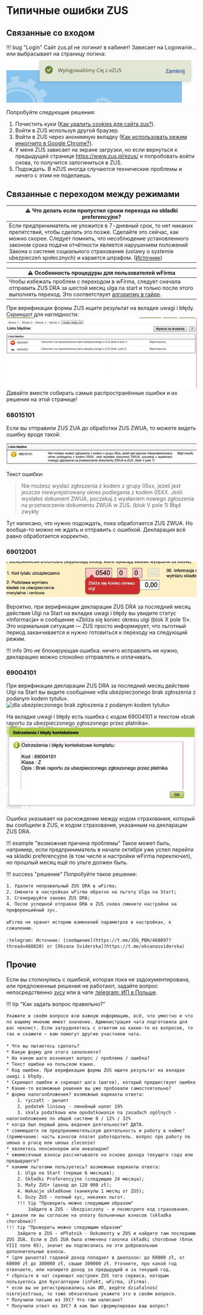 # Типичные ошибки ZUS

## Связанные со входом

!!! bug "Login"
    Сайт zus.pl не логинит в кабинет! Зависает на Logowanie... или выбрасывает на страницу логина:
    ![auto-logout][6]

Попробуйте следующие решения:

1. Почистить куки ([Как удалить cookies для сайта zus?](https://t.me/JDG_PBH/520344)).
2. Войти в ZUS используя другой браузер.
3. Войти в ZUS через анонимную вкладку ([Как использовать режим инкогнито в Google Chrome?](https://support.google.com/chrome/answer/95464?hl=ru)).
4. У меня ZUS зависает на экране загрузки, но если вернуться к предыдущей странице https://www.zus.pl/ezus/ и попробовать войти снова, то получится залогиниться в ZUS.
5. Подождать. В eZUS иногда случаются технические проблемы и ничего с этим не поделаешь.

## Связанные с переходом между режимами

| ⚠️ **Что делать если пропустил сроки перехода на składki preferencyjne?**                                                                                   |
|--------------------------------------------------------------------------------------------------------------|
| Если предприниматель не уложится в 7-дневный срок, то нет никаких препятствий, чтобы сделать это позже. Сделайте это сейчас, как можно скорее. Следует помнить, что несоблюдение установленного законом срока подачи отчётности является нарушением положений Закона о системе социального страхования (ustawy o systemie ubezpieczeń społecznych) и карается штрафом. ([Источник](https://oficynafk.pl/skladki/preferencyjne-skladki-zus-po-uldze-na-start-obnizone-skladki-zus-krok-po-kroku-19514.html)) |

| ⚠️ **Особенность процедуры для пользователей wFirma**                                                                                   |
|--------------------------------------------------------------------------------------------------------------|
| Чтобы избежать проблем с переходом в wFirma, следует сначала отправить ZUS DRA за шестой месяц ulga na start и только после этого выполнять переход. Это соответствует [алгоритму в гайде][5]. |

При верификации формы ZUS ищите результат на вкладке uwagi i błędy. Скриншот для наглядности: 
![uwagi i blędy][9]
Давайте вместе собирать самые распространённые ошибки и их решения на этой странице!

### 68015101

Если вы отправили ZUS ZUA до обработки ZUS ZWUA, то можете видеть ошибку вроде такой:

![68015101][1]

Текст ошибки:
> Nie możesz wysłać zgłoszenia z kodem z grupy 05xx, jeżeli jest jeszcze niewyrejstrowany okres podlegania z kodem 05XX. Jeśli wysłałeś dokument ZWUA, poczekaj z wysłaniem nowego zgłoszenia na przetworzenie dokumentu ZWUA w ZUS. (blok V pole 1) Błąd zwykły

Тут написано, что нужно подождать, пока обработается ZUS ZWUA. Но вообще-то можно не ждать и отправить с ошибкой. Декларация всё равно обработается корректно.

### 69012001

![69012001][2]

Вероятно, при верификации декларации ZUS DRA за последний месяц действия Ulgi na Start на вкладке uwagi i błędy вы увидите статус «Informacja» и сообщение «Zbliża się koniec okresu ulgi (blok X pole 1)». Это нормальная ситуация — ZUS просто информирует, что льготный период заканчивается и нужно готовиться к переходу на следующий режим.

!!! info
    Это не блокирующая ошибка: ничего исправлять не нужно, декларацию можно спокойно отправлять и оплачивать.

### 69004101

При верификации декларации ZUS DRA за последний месяц действия Ulgi na Start вы видите сообщение «dla ubezpieczonego brak zgłoszenia z podanym kodem tytułu».
![dla ubezpieczonego brak zgłoszenia z podanym kodem tytułu»][4]

На вкладке uwagi i błędy есть ошибка с кодом 69004101 и текстом «brak raportu za ubezpieczonego zgłoszonego przez płatnika».
![69004101][3]

Ошибка указывает на расхождение между кодом страхования, который вы сообщили в ZUS, и кодом страхования, указанным на декларации ZUS DRA.

!!! example "возможная причина проблемы"
    Такое может быть, например, если предприниматель в начале октября уже успел перейти на skladki preferencyjne (в том числе и настройки wFirma переключил), но прошлый месяц ещё по ульге должен быть.

!!! success "решение"
    Попробуйте такое решение:

    1. Удалите неправильный ZUS DRA в wFirma;
    2. Смените в настройках wFirma обратно на льготу Ulga na Start;
    3. Сгенерируйте заново ZUS DRA;
    4. После успешной отправки DRA в ZUS снова смените настройки на преференцийный зус.

    wFirma не хранит историю изменений параметров в настройках, к сожалению.

    :telegram: Источник: [сообщение](https://t.me/JDG_PBH/468097?thread=468020) от [Oksana Sviderska](https://t.me/oksanasviderska)


## Прочие

Если вы столкнулись с ошибкой, которая пока не задокументирована, или предложенные решения не работают, задайте вопрос непосредственно [зусу][7] или в чате [:telegram: ИП в Польше][8].

!!! tip "Как задать вопрос правильно?"

    Укажите в своём вопросе всю важную информацию, всё, что уместно и что по вашему мнению имеет значение. Администрация чата подготовила для вас чеклист. Если затрудняетесь с ответом на какие-то из вопросов, то так и скажите — вам помогут другие участники чата.

    * Что вы пытаетесь сделать?
    * Какую форму для этого заполняете?
    * На каком шаге возникает вопрос / проблема / ошибка? 
    * Текст ошибки на польском языке.
    * Код ошибки. При верификации формы ZUS ищите результат на вкладке uwagi i błędy.
    * Скриншот ошибки и скриншот шага (шагов), который предшествует ошибке
    * Какие-то возможные решения вы уже пробовали самостоятельно?
    * форма налогообложения? возможные варианты ответа: 
        1. ryczałt - рычалт
        2. podatek liniowy - линейный налог 19%
        3. skala podatkowa или opodatkowanie na zasadach ogólnych - налогообложение по общей системе 0 / 12% / 32%
    * когда был первый день ведения деятельности? ДАТА.
    * совмещаете ли предпринимательскую деятельность и работу в найме? (примечание: часть взносов платит работодатель. вопрос про работу по umowa o pracę или umowa zlecenie)
    * являетесь пенсионером или инвалидом?
    * ежемесячные взносы рассчитываете на основе дохода текущего года или предыдущего?
    * какими льготами пользуетесь? возможные варианты ответа:
        1. Ulga na Start (первые 6 месяцев);
        2. Składki Preferencyjne (следующие 24 месяца);
        3. Mały ZUS+ (доход до 120 000 zł);
        4. Wakacje składkowe (каникулы 1 месяц от ZUS);
        5. Duży ZUS - полный зус, никаких льгот.
        !!! tip "Проверить можно следующим образом"
            Зайдите в ZUS - Ubezpieczony - и посмотрите код страхования.
    * давали ли вы согласие на оплату больничных взносов (składka chorobowa)?
    !!! tip "Проверить можно следующим образом"
        Зайдите в ZUS - ePłatnik - Dokumenty w ZUS и найдите там последнюю ZUS ZUA. Если в ZUS ZUA была отмечена галочка składki chorobowe (блок VIII поле 05), значит вы подписались на эти добровольные дополнительные взносы.
    * (для рычалта) годовой доход попадает в диапазон: до 60000 zł, от 60000 zł до 300000 zł, свыше 300000 zł. Уточните, про какой год отвечаете, или напишите доход за предыдущий и за текущий год.
    * сбросьте в чат скриншот настроек ZUS того сервиса, которым пользуетесь для бухгалтерии (inFakt, wFirma, iFirma).
    * если вы не регистрировались как ИП, ведёте działalność nierejestrowa, то тоже обязательно укажите это в своём вопросе.
    * Получили письмо из ЗУС? Что там написано? 
    * Получили ответ из ЗУС? А как был сформулирован ваш вопрос?


[1]: images/zus_errors/zus_error_68015101.jpg
[2]: images/zus_errors/zus_error_69012001.jpg
[3]: images/zus_errors/zus_error_69004101.jpg
[4]: images/zus_errors/zus_error_brak_zgłoszenia_z_podanym_kodem.jpg
[5]: zus_obniżone_skladki.md#wFirma
[6]: images/zus_errors/zus_logout.jpg
[7]: zus_contact.md
[8]: https://t.me/JDG_PBH/529911
[9]: images/zus_errors/uwagi_i_bledy.jpg
